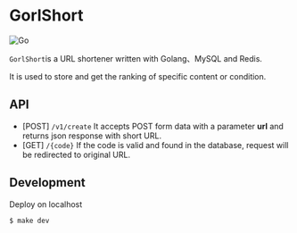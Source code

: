 # GorlShort
![Go](https://github.com/leo3838ok/GorlShort/workflows/Go/badge.svg?branch=master)

`GorlShort`is a URL shortener written with Golang、MySQL and Redis.

It is used to store and get the ranking of specific content or condition.

## API
  - [POST] `/v1/create` It accepts POST form data with a parameter **url** and returns json response with short URL.
  - [GET] `/{code}` If the code is valid and found in the database, request will be redirected to original URL.

## Development
Deploy on localhost
```shell script
$ make dev
```

